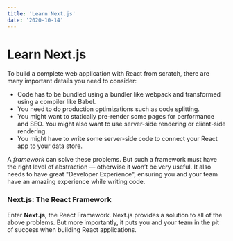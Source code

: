 ```yaml
---
title: 'Learn Next.js'
date: '2020-10-14'
---
```



# Learn Next.js

To build a complete web application with React from scratch, there are many important details you need to consider:

-   Code has to be bundled using a bundler like webpack and transformed using a compiler like Babel.
-   You need to do production optimizations such as code splitting.
-   You might want to statically pre-render some pages for performance and SEO. You might also want to use server-side rendering or client-side rendering.
-   You might have to write some server-side code to connect your React app to your data store.

A  _framework_  can solve these problems. But such a framework must have the right level of abstraction — otherwise it won’t be very useful. It also needs to have great "Developer Experience", ensuring you and your team have an amazing experience while writing code.

### Next.js: The React Framework

Enter  **Next.js**, the React Framework. Next.js provides a solution to all of the above problems. But more importantly, it puts you and your team in the pit of success when building React applications.